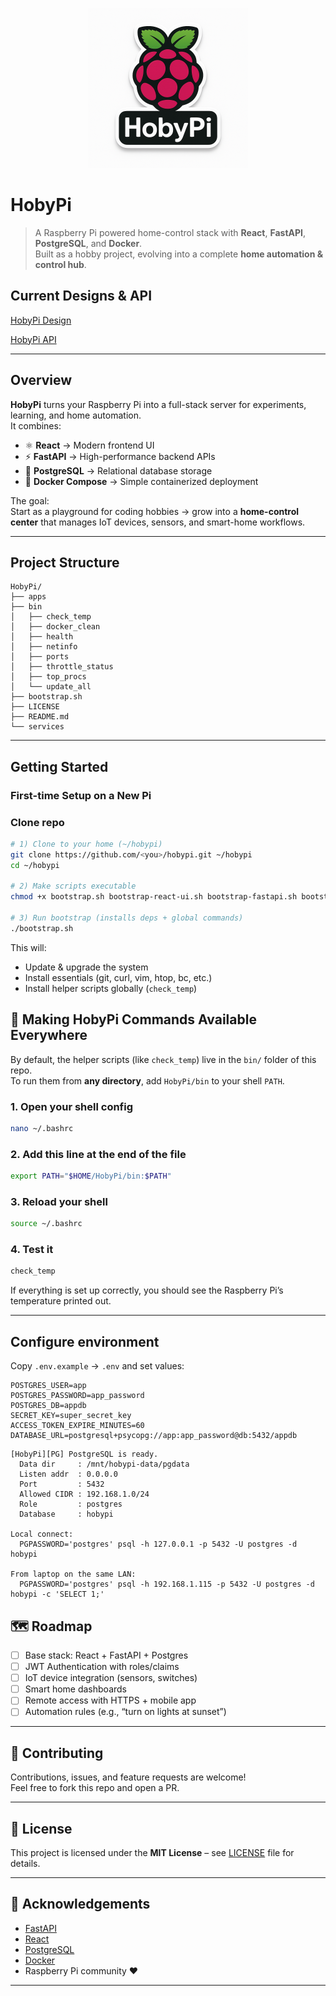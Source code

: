 <p align="center">
  <img src="apps/react-ui/HobyPi.png" alt="HobyPi" width="256">
</p>

# HobyPi

> A Raspberry Pi powered home-control stack with **React**, **FastAPI**, **PostgreSQL**, and **Docker**.  
> Built as a hobby project, evolving into a complete **home automation & control hub**.

## Current Designs & API

[HobyPi Design](docs/HobyPi.md)

[HobyPi API](docs/HobyPi-API.md)

---

## Overview

**HobyPi** turns your Raspberry Pi into a full-stack server for experiments, learning, and home automation.  
It combines:

- ⚛️ **React** → Modern frontend UI  
- ⚡ **FastAPI** → High-performance backend APIs  
- 🐘 **PostgreSQL** → Relational database storage  
- 🐳 **Docker Compose** → Simple containerized deployment  

The goal:  
Start as a playground for coding hobbies → grow into a **home-control center** that manages IoT devices, sensors, and smart-home workflows.

---

## Project Structure

```
HobyPi/
├── apps
├── bin
│   ├── check_temp
│   ├── docker_clean
│   ├── health
│   ├── netinfo
│   ├── ports
│   ├── throttle_status
│   ├── top_procs
│   └── update_all
├── bootstrap.sh
├── LICENSE
├── README.md
└── services
```

---

## Getting Started

### First-time Setup on a New Pi

### Clone repo
```bash
# 1) Clone to your home (~/hobypi)
git clone https://github.com/<you>/hobypi.git ~/hobypi
cd ~/hobypi

# 2) Make scripts executable
chmod +x bootstrap.sh bootstrap-react-ui.sh bootstrap-fastapi.sh bootstrap-postgres.sh bin/*

# 3) Run bootstrap (installs deps + global commands)
./bootstrap.sh
```
This will:
- Update & upgrade the system  
- Install essentials (git, curl, vim, htop, bc, etc.)  
- Install helper scripts globally (`check_temp`)

## 🔧 Making HobyPi Commands Available Everywhere

By default, the helper scripts (like `check_temp`) live in the `bin/` folder of this repo.  
To run them from **any directory**, add `HobyPi/bin` to your shell `PATH`.

### 1. Open your shell config
```bash
nano ~/.bashrc
```

### 2. Add this line at the end of the file
```bash
export PATH="$HOME/HobyPi/bin:$PATH"
```

### 3. Reload your shell
```bash
source ~/.bashrc
```

### 4. Test it
```bash
check_temp
```

If everything is set up correctly, you should see the Raspberry Pi’s temperature printed out.

---

## Configure environment
Copy `.env.example` → `.env` and set values:
```env
POSTGRES_USER=app
POSTGRES_PASSWORD=app_password
POSTGRES_DB=appdb
SECRET_KEY=super_secret_key
ACCESS_TOKEN_EXPIRE_MINUTES=60
DATABASE_URL=postgresql+psycopg://app:app_password@db:5432/appdb
```

```
[HobyPi][PG] PostgreSQL is ready.
  Data dir     : /mnt/hobypi-data/pgdata
  Listen addr  : 0.0.0.0
  Port         : 5432
  Allowed CIDR : 192.168.1.0/24
  Role         : postgres
  Database     : hobypi

Local connect:
  PGPASSWORD='postgres' psql -h 127.0.0.1 -p 5432 -U postgres -d hobypi

From laptop on the same LAN:
  PGPASSWORD='postgres' psql -h 192.168.1.115 -p 5432 -U postgres -d hobypi -c 'SELECT 1;'
```

## 🗺️ Roadmap

- [ ] Base stack: React + FastAPI + Postgres  
- [ ] JWT Authentication with roles/claims  
- [ ] IoT device integration (sensors, switches)  
- [ ] Smart home dashboards  
- [ ] Remote access with HTTPS + mobile app  
- [ ] Automation rules (e.g., “turn on lights at sunset”)  

---

## 🤝 Contributing

Contributions, issues, and feature requests are welcome!  
Feel free to fork this repo and open a PR.

---

## 📜 License

This project is licensed under the **MIT License** – see [LICENSE](LICENSE) file for details.

---

## 🌟 Acknowledgements

- [FastAPI](https://fastapi.tiangolo.com/)  
- [React](https://react.dev/)  
- [PostgreSQL](https://www.postgresql.org/)  
- [Docker](https://www.docker.com/)  
- Raspberry Pi community ❤️

---
